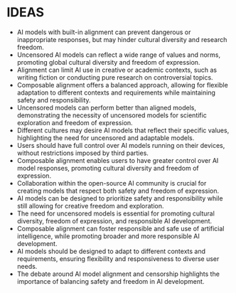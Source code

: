 # IDEAS
* AI models with built-in alignment can prevent dangerous or inappropriate responses, but may hinder cultural diversity and research freedom.
* Uncensored AI models can reflect a wide range of values and norms, promoting global cultural diversity and freedom of expression.
* Alignment can limit AI use in creative or academic contexts, such as writing fiction or conducting pure research on controversial topics.
* Composable alignment offers a balanced approach, allowing for flexible adaptation to different contexts and requirements while maintaining safety and responsibility.
* Uncensored models can perform better than aligned models, demonstrating the necessity of uncensored models for scientific exploration and freedom of expression.
* Different cultures may desire AI models that reflect their specific values, highlighting the need for uncensored and adaptable models.
* Users should have full control over AI models running on their devices, without restrictions imposed by third parties.
* Composable alignment enables users to have greater control over AI model responses, promoting cultural diversity and freedom of expression.
* Collaboration within the open-source AI community is crucial for creating models that respect both safety and freedom of expression.
* AI models can be designed to prioritize safety and responsibility while still allowing for creative freedom and exploration.
* The need for uncensored models is essential for promoting cultural diversity, freedom of expression, and responsible AI development.
* Composable alignment can foster responsible and safe use of artificial intelligence, while promoting broader and more responsible AI development.
* AI models should be designed to adapt to different contexts and requirements, ensuring flexibility and responsiveness to diverse user needs.
* The debate around AI model alignment and censorship highlights the importance of balancing safety and freedom in AI development.
